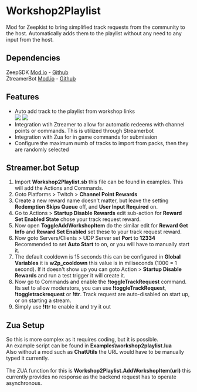 # Workshop2Playlist
Mod for Zeepkist to bring simplified track requests from the community to the host. Automatically adds them to the playlist without any need to any input from the host.

## Dependencies
ZeepSDK [Mod.io](https://mod.io/g/zeepkist/m/zeepsdk) - [Github](https://github.com/donderjoekel/ZeepSDK/)<br>
ZtreamerBot [Mod.io]() - [Github](https://github.com/Kilandor/ZtreamerBot)

## Features
- Auto add track to the playlist from workshop links<br />
![](https://zeepkist.kilandor.com/mods/workshop2playlist/images/added_tracks.png)
![](https://zeepkist.kilandor.com/mods/workshop2playlist/images/added_tracks_2.png)
- Integration wtih Ztreamer to allow for automatic redeems with channel points or commands. This is utilized through Streamerbot
- Integration with Zua for in game commands for submission
- Configure the maximum numb of tracks to import from packs, then they are randomly selected 

## Streamer.bot Setup
1. Import **Workshop2Playlist.sb** this file can be found in examples. This will add the Actions and Commands.
2. Goto Platforms > Twitch > **Channel Point Rewards**
3. Create a new reward name doesn't matter, but leave the setting **Redemption Skips Queue** off, and **User Input Required** on.
4. Go to Actions > **Startup Disable Rewards** edit sub-action for **Reward Set Enabled State** chose your track request reward.
5. Now open **ToggleAddWorkshopItem** do the similar edit for **Reward Get Info** and **Reward Set Enabled** set these to your track request reward.
6. Now goto Servers/Clients > UDP Server set **Port** to **12334** Recommended to set **Auto Start** to on, or you will have to manually start it.
7. The default cooldown is 15 seconds this can be configured in **Global Variables** it is **w2p_cooldown** this value is in miliseconds (1000 = 1 second). If it doesn't show up you can goto Action > **Startup Disable Rewards** and run a test trigger it will create it.
8. Now go to Commands and enable the **!toggleTrackRequest** command. Its set to allow moderators, you can use **!toggleTrackRequest**, **!toggletrackrequest** or **!ttr**. Track request are auto-disabled on start up, or on starting a stream.
9. Simply use **!ttr** to enable it and try it out


## Zua Setup
So this is more complex as it requires coding, but it is possible.<br>
An example script can be found in **Examples\workshop2playlist.lua**<br>
Also without a mod such as **ChatUtils** the URL would have to be manually typed it currently.<br><br>
The ZUA function for this is **Workshop2Playlist.AddWorkshopItem(url)** this currently provides no response as the backend request has to operate asynchronous.
